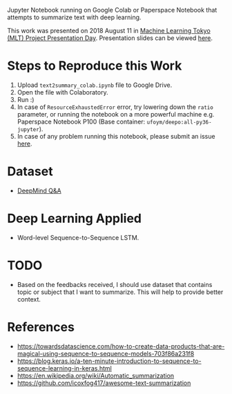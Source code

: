 Jupyter Notebook running on Google Colab or Paperspace Notebook that attempts to summarize text with deep learning.

This work was presented on 2018 August 11 in [Machine Learning Tokyo (MLT) Project Presentation Day](https://www.meetup.com/Machine-Learning-Tokyo/events/253269325/). Presentation slides can be viewed [here](https://docs.google.com/presentation/d/1kjwEvth-VJn-qZWc73lEfwc9pHTux39FLHPjZyO_QJk/).

# Steps to Reproduce this Work
1. Upload `text2summary_colab.ipynb` file to Google Drive.
2. Open the file with Colaboratory.
3. Run :)
4. In case of `ResourceExhaustedError` error, try lowering down the `ratio` parameter, or running the notebook on a more powerful machine e.g. Paperspace Notebook P100 (Base container: `ufoym/deepo:all-py36-jupyter`).
5. In case of any problem running this notebook, please submit an issue [here](https://github.com/jolks/text2summary/issues).

# Dataset
* [DeepMind Q&A](https://cs.nyu.edu/~kcho/DMQA/)

# Deep Learning Applied
* Word-level Sequence-to-Sequence LSTM.

# TODO
* Based on the feedbacks received, I should use dataset that contains topic or subject that I want to summarize. This will help to provide better context.

# References
* https://towardsdatascience.com/how-to-create-data-products-that-are-magical-using-sequence-to-sequence-models-703f86a231f8
* https://blog.keras.io/a-ten-minute-introduction-to-sequence-to-sequence-learning-in-keras.html
* https://en.wikipedia.org/wiki/Automatic_summarization
* https://github.com/icoxfog417/awesome-text-summarization

